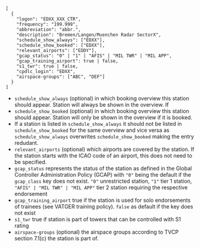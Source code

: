 ```
[
  {
    "logon": "EDXX_XXX_CTR",
    "frequency": "199.999",
    "abbreviation": "abbr.",
    "description": "Bremen/Langen/Muenchen Radar SectorX",
    "schedule_show_always": ["EDXX"],
    "schedule_show_booked": ["EDXX"],
    "relevant_airports": ["EDDY"],
    "gcap_status": "0" | "1" | "AFIS" | "MIL TWR" | "MIL APP",
    "gcap_training_airport": true | false,
    "s1_twr": true | false,
    "cpdlc_login": "EDXX",
    "airspace-groups": ["ABC", "DEF"]
  }
]
```

- `schedule_show_always` (optional) in which booking overview this station should appear. Station will always be shown in the overview. If
- `schedule_show_booked` (optional) in which booking overview this station should appear. Station will only be shown in the overview if it is booked.
- If a station is listed in `schedule_show_always` it should not be listed in `schedule_show_booked` for the same overview and vice versa as `schedule_show_always` overwrites `schedule_show_booked` making the entry redudant.
- `relevant_airports` (optional) which airports are covered by the station. If the station starts with the ICAO code of an airport, this does not need to be specified.
- `gcap_status` represents the status of the station as defined in the Global Controller Administration Policy (GCAP) with `"0"` being the default if the `gcap_class` key does not exist. `"0"` unrestricted station, `"1"` tier 1 station, `"AFIS" | "MIL TWR" | "MIL APP"` tier 2 station requiring the respective endorsement
- `gcap_training_airport` true if the station is used for solo endorsements of trainees (see VATGER training policy). `false` as default if the key does not exist
- `s1_twr` true if station is part of towers that can be controlled with S1 rating
- `airspace-groups` (optional) the airspace groups according to TVCP section 7.1(c) the station is part of.
